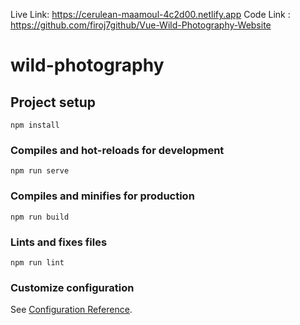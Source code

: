 Live Link: https://cerulean-maamoul-4c2d00.netlify.app
Code Link : https://github.com/firoj7github/Vue-Wild-Photography-Website




# wild-photography

## Project setup
```
npm install
```

### Compiles and hot-reloads for development
```
npm run serve
```

### Compiles and minifies for production
```
npm run build
```

### Lints and fixes files
```
npm run lint
```

### Customize configuration
See [Configuration Reference](https://cli.vuejs.org/config/).
